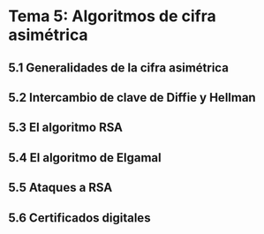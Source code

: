 # Tema 5: Algoritmos de cifra asimétrica

## 5.1 Generalidades de la cifra asimétrica

## 5.2 Intercambio de clave de Diffie y Hellman

## 5.3 El algoritmo RSA

## 5.4 El algoritmo de Elgamal

## 5.5 Ataques a RSA

## 5.6 Certificados digitales
